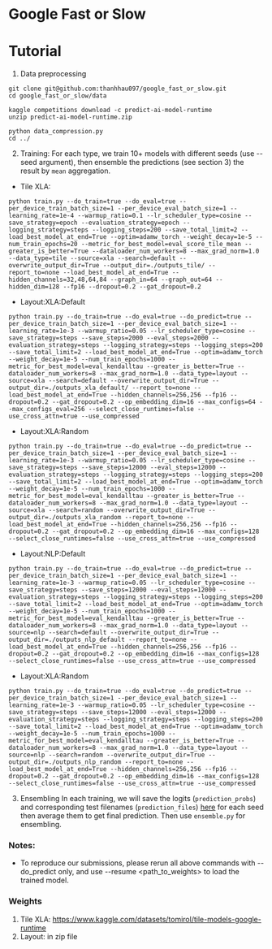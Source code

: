 # Google Fast or Slow

# Tutorial
1. Data preprocessing
```
git clone git@github.com:thanhhau097/google_fast_or_slow.git
cd google_fast_or_slow/data

kaggle competitions download -c predict-ai-model-runtime
unzip predict-ai-model-runtime.zip

python data_compression.py
cd ../
```

2. Training:
   For each type, we train 10+ models with different seeds (use --seed argument), then ensemble the predictions (see section 3) the result by `mean` aggregation.
- Tile XLA:
```
python train.py --do_train=true --do_eval=true --per_device_train_batch_size=1 --per_device_eval_batch_size=1 --learning_rate=1e-4 --warmup_ratio=0.1 --lr_scheduler_type=cosine --save_strategy=epoch --evaluation_strategy=epoch --logging_strategy=steps --logging_steps=200 --save_total_limit=2 --load_best_model_at_end=True --optim=adamw_torch --weight_decay=1e-5 --num_train_epochs=20 --metric_for_best_model=eval_score_tile_mean --greater_is_better=True --dataloader_num_workers=8 --max_grad_norm=1.0 --data_type=tile --source=xla --search=default --overwrite_output_dir=True --output_dir=./outputs_tile/ --report_to=none --load_best_model_at_end=True --hidden_channels=32,48,64,84 --graph_in=64 --graph_out=64 --hidden_dim=128 --fp16 --dropout=0.2 --gat_dropout=0.2
```

- Layout:XLA:Default
```
python train.py --do_train=true --do_eval=true --do_predict=true --per_device_train_batch_size=1 --per_device_eval_batch_size=1 --learning_rate=1e-3 --warmup_ratio=0.05 --lr_scheduler_type=cosine --save_strategy=steps --save_steps=2000 --eval_steps=2000 --evaluation_strategy=steps --logging_strategy=steps --logging_steps=200 --save_total_limit=2 --load_best_model_at_end=True --optim=adamw_torch --weight_decay=1e-5 --num_train_epochs=1000 --metric_for_best_model=eval_kendalltau --greater_is_better=True --dataloader_num_workers=8 --max_grad_norm=1.0 --data_type=layout --source=xla --search=default --overwrite_output_dir=True --output_dir=./outputs_xla_default/ --report_to=none --load_best_model_at_end=True --hidden_channels=256,256 --fp16 --dropout=0.2 --gat_dropout=0.2 --op_embedding_dim=16 --max_configs=64 --max_configs_eval=256 --select_close_runtimes=false --use_cross_attn=true --use_compressed
```

- Layout:XLA:Random
```
python train.py --do_train=true --do_eval=true --do_predict=true --per_device_train_batch_size=1 --per_device_eval_batch_size=1 --learning_rate=1e-3 --warmup_ratio=0.05 --lr_scheduler_type=cosine --save_strategy=steps --save_steps=12000 --eval_steps=12000 --evaluation_strategy=steps --logging_strategy=steps --logging_steps=200 --save_total_limit=2 --load_best_model_at_end=True --optim=adamw_torch --weight_decay=1e-5 --num_train_epochs=1000 --metric_for_best_model=eval_kendalltau --greater_is_better=True --dataloader_num_workers=8 --max_grad_norm=1.0 --data_type=layout --source=xla --search=random --overwrite_output_dir=True --output_dir=./outputs_xla_random --report_to=none --load_best_model_at_end=True --hidden_channels=256,256 --fp16 --dropout=0.2 --gat_dropout=0.2 --op_embedding_dim=16 --max_configs=128 --select_close_runtimes=false --use_cross_attn=true --use_compressed

```

- Layout:NLP:Default
```
python train.py --do_train=true --do_eval=true --do_predict=true --per_device_train_batch_size=1 --per_device_eval_batch_size=1 --learning_rate=1e-3 --warmup_ratio=0.05 --lr_scheduler_type=cosine --save_strategy=steps --save_steps=12000 --eval_steps=12000 --evaluation_strategy=steps --logging_strategy=steps --logging_steps=200 --save_total_limit=2 --load_best_model_at_end=True --optim=adamw_torch --weight_decay=1e-5 --num_train_epochs=1000 --metric_for_best_model=eval_kendalltau --greater_is_better=True --dataloader_num_workers=8 --max_grad_norm=1.0 --data_type=layout --source=nlp --search=default --overwrite_output_dir=True --output_dir=./outputs_nlp_default --report_to=none --load_best_model_at_end=True --hidden_channels=256,256 --fp16 --dropout=0.2 --gat_dropout=0.2 --op_embedding_dim=16 --max_configs=128 --select_close_runtimes=false --use_cross_attn=true --use_compressed
```
- Layout:XLA:Random
```
python train.py --do_train=true --do_eval=true --do_predict=true --per_device_train_batch_size=1 --per_device_eval_batch_size=1 --learning_rate=1e-3 --warmup_ratio=0.05 --lr_scheduler_type=cosine --save_strategy=steps --save_steps=12000 --eval_steps=12000 --evaluation_strategy=steps --logging_strategy=steps --logging_steps=200 --save_total_limit=2 --load_best_model_at_end=True --optim=adamw_torch --weight_decay=1e-5 --num_train_epochs=1000 --metric_for_best_model=eval_kendalltau --greater_is_better=True --dataloader_num_workers=8 --max_grad_norm=1.0 --data_type=layout --source=nlp --search=random --overwrite_output_dir=True --output_dir=./outputs_nlp_random --report_to=none --load_best_model_at_end=True --hidden_channels=256,256 --fp16 --dropout=0.2 --gat_dropout=0.2 --op_embedding_dim=16 --max_configs=128 --select_close_runtimes=false --use_cross_attn=true --use_compressed
```

3. Ensembling
   In each training, we will save the logits (`prediction_probs`) and corresponding test filenames (`prediction_files`) [here](https://github.com/thanhhau097/google_fast_or_slow/blob/main/train.py#L240) for each seed then average them to get final prediction. Then use `ensemble.py` for ensembling.

### Notes:
- To reproduce our submissions, please rerun all above commands with --do_predict only, and use --resume <path_to_weights> to load the trained model.

### Weights
1. Tile XLA: https://www.kaggle.com/datasets/tomirol/tile-models-google-runtime
2. Layout: in zip file